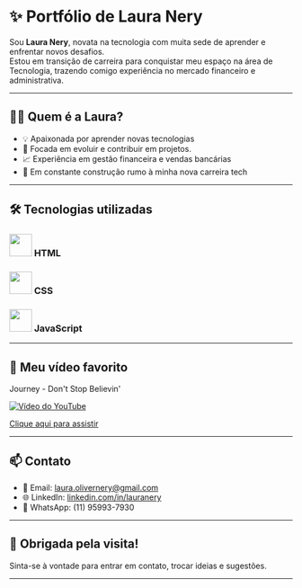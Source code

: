 # ✨ Portfólio de Laura Nery

Sou **Laura Nery**, novata na tecnologia com muita sede de aprender e enfrentar novos desafios.  
Estou em transição de carreira para conquistar meu espaço na área de Tecnologia, trazendo comigo experiência no mercado financeiro e administrativa.

---

## 👩‍💻 Quem é a Laura?

- 💡 Apaixonada por aprender novas tecnologias
- 🎯 Focada em evoluir e contribuir em projetos.
- 📈 Experiência em gestão financeira e vendas bancárias
- 🚧 Em constante construção rumo à minha nova carreira tech 

---

## 🛠 Tecnologias utilizadas


### <img src="https://cdn.jsdelivr.net/gh/simple-icons/simple-icons/icons/html5.svg" width="40" height="40"> **HTML**    

### <img src="https://cdn.jsdelivr.net/gh/simple-icons/simple-icons/icons/css3.svg" width="40" height="40"> **CSS** 

### <img src="https://cdn.jsdelivr.net/gh/simple-icons/simple-icons/icons/javascript.svg" width="40" height="40"> **JavaScript**  


---

## 🎥 Meu vídeo favorito


Journey - Don't Stop Believin'

[![Vídeo do YouTube](https://img.youtube.com/vi/VcjzHMhBtf0/0.jpg)](https://www.youtube.com/embed/VcjzHMhBtf0?si=wIOqxl-46ba44mR4)

[Clique aqui para assistir](https://www.youtube.com/embed/VcjzHMhBtf0?si=wIOqxl-46ba44mR4)

---

## 📫 Contato

- 📧 Email: laura.olivernery@gmail.com
- 🌐 LinkedIn: [linkedin.com/in/lauranery](https://linkedin.com/in/lauranery)
- 📱 WhatsApp: (11) 95993-7930

---

## 🎉 Obrigada pela visita!

Sinta-se à vontade para entrar em contato, trocar ideias e sugestões.

---
